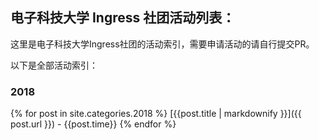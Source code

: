 ## 电子科技大学 Ingress 社团活动列表：

这里是电子科技大学Ingress社团的活动索引，需要申请活动的请自行提交PR。

以下是全部活动索引：

### 2018
{% for post in site.categories.2018 %}
[{{post.title | markdownify }}]({{ post.url }}) - {{post.time}}
{% endfor %}
